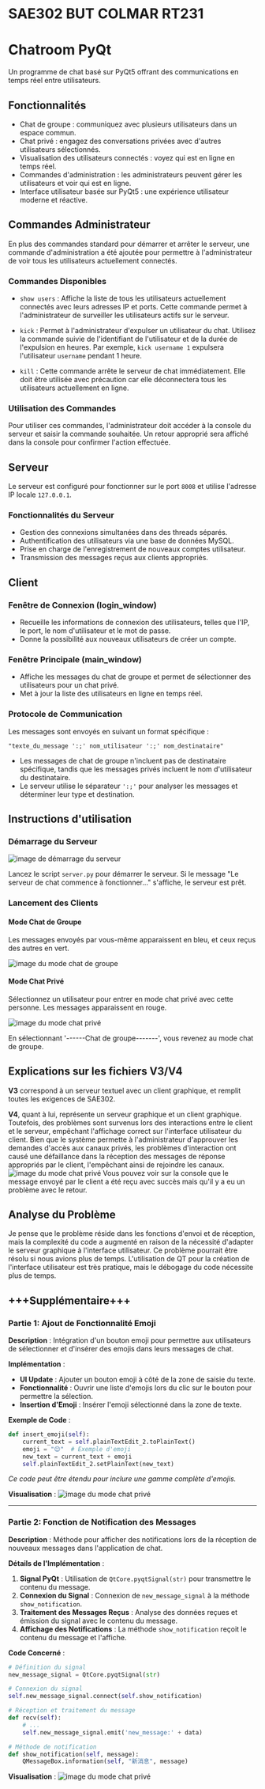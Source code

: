 # SAE302 BUT COLMAR RT231
# Chatroom PyQt
Un programme de chat basé sur PyQt5 offrant des communications en temps réel entre utilisateurs.

## Fonctionnalités

- Chat de groupe : communiquez avec plusieurs utilisateurs dans un espace commun.
- Chat privé : engagez des conversations privées avec d'autres utilisateurs sélectionnés.
- Visualisation des utilisateurs connectés : voyez qui est en ligne en temps réel.
- Commandes d'administration : les administrateurs peuvent gérer les utilisateurs et voir qui est en ligne.
- Interface utilisateur basée sur PyQt5 : une expérience utilisateur moderne et réactive.

## Commandes Administrateur

En plus des commandes standard pour démarrer et arrêter le serveur, une commande d'administration a été ajoutée pour permettre à l'administrateur de voir tous les utilisateurs actuellement connectés.

### Commandes Disponibles

- `show users` : Affiche la liste de tous les utilisateurs actuellement connectés avec leurs adresses IP et ports. Cette commande permet à l'administrateur de surveiller les utilisateurs actifs sur le serveur.

- `kick` : Permet à l'administrateur d'expulser un utilisateur du chat. Utilisez la commande suivie de l'identifiant de l'utilisateur et de la durée de l'expulsion en heures. Par exemple, `kick username 1` expulsera l'utilisateur `username` pendant 1 heure.

- `kill` : Cette commande arrête le serveur de chat immédiatement. Elle doit être utilisée avec précaution car elle déconnectera tous les utilisateurs actuellement en ligne.

### Utilisation des Commandes

Pour utiliser ces commandes, l'administrateur doit accéder à la console du serveur et saisir la commande souhaitée. Un retour approprié sera affiché dans la console pour confirmer l'action effectuée.


## Serveur

Le serveur est configuré pour fonctionner sur le port `8008` et utilise l'adresse IP locale `127.0.0.1`.

### Fonctionnalités du Serveur

- Gestion des connexions simultanées dans des threads séparés.
- Authentification des utilisateurs via une base de données MySQL.
- Prise en charge de l'enregistrement de nouveaux comptes utilisateur.
- Transmission des messages reçus aux clients appropriés.

## Client

### Fenêtre de Connexion (login_window)

- Recueille les informations de connexion des utilisateurs, telles que l'IP, le port, le nom d'utilisateur et le mot de passe.
- Donne la possibilité aux nouveaux utilisateurs de créer un compte.

### Fenêtre Principale (main_window)

- Affiche les messages du chat de groupe et permet de sélectionner des utilisateurs pour un chat privé.
- Met à jour la liste des utilisateurs en ligne en temps réel.

### Protocole de Communication

Les messages sont envoyés en suivant un format spécifique :

```plaintext
"texte_du_message ':;' nom_utilisateur ':;' nom_destinataire"
```

- Les messages de chat de groupe n'incluent pas de destinataire spécifique, tandis que les messages privés incluent le nom d'utilisateur du destinataire.
- Le serveur utilise le séparateur `':;'` pour analyser les messages et déterminer leur type et destination.

## Instructions d'utilisation

### Démarrage du Serveur

![image de démarrage du serveur](/etage1.png)

Lancez le script `server.py` pour démarrer le serveur. Si le message "Le serveur de chat commence à fonctionner..." s'affiche, le serveur est prêt.

### Lancement des Clients

#### Mode Chat de Groupe

Les messages envoyés par vous-même apparaissent en bleu, et ceux reçus des autres en vert.

![image du mode chat de groupe](/etage2.png)

#### Mode Chat Privé

Sélectionnez un utilisateur pour entrer en mode chat privé avec cette personne. Les messages apparaissent en rouge.

![image du mode chat privé](/etage3.png)

En sélectionnant '------Chat de groupe-------', vous revenez au mode chat de groupe.

## Explications sur les fichiers V3/V4

**V3** correspond à un serveur textuel avec un client graphique, et remplit toutes les exigences de SAE302. 

**V4**, quant à lui, représente un serveur graphique et un client graphique. Toutefois, des problèmes sont survenus lors des interactions entre le client et le serveur, empêchant l'affichage correct sur l'interface utilisateur du client. Bien que le système permette à l'administrateur d'approuver les demandes d'accès aux canaux privés, les problèmes d'interaction ont causé une défaillance dans la réception des messages de réponse appropriés par le client, l'empêchant ainsi de rejoindre les canaux.
![image du mode chat privé](/etage4.png)
Vous pouvez voir sur la console que le message envoyé par le client a été reçu avec succès mais qu'il y a eu un problème avec le retour.
## Analyse du Problème

Je pense que le problème réside dans les fonctions d'envoi et de réception, mais la complexité du code a augmenté en raison de la nécessité d'adapter le serveur graphique à l'interface utilisateur. Ce problème pourrait être résolu si nous avions plus de temps. L'utilisation de QT pour la création de l'interface utilisateur est très pratique, mais le débogage du code nécessite plus de temps.

## +++Supplémentaire+++

### Partie 1: Ajout de Fonctionnalité Emoji

**Description** :
Intégration d'un bouton emoji pour permettre aux utilisateurs de sélectionner et d'insérer des emojis dans leurs messages de chat.

**Implémentation** :
- **UI Update** : Ajouter un bouton emoji à côté de la zone de saisie du texte.
- **Fonctionnalité** : Ouvrir une liste d'emojis lors du clic sur le bouton pour permettre la sélection.
- **Insertion d'Emoji** : Insérer l'emoji sélectionné dans la zone de texte.

**Exemple de Code** :
```python
def insert_emoji(self):
    current_text = self.plainTextEdit_2.toPlainText()
    emoji = "😊"  # Exemple d'emoji
    new_text = current_text + emoji
    self.plainTextEdit_2.setPlainText(new_text)
```
*Ce code peut être étendu pour inclure une gamme complète d'emojis.*

**Visualisation** :
![image du mode chat privé](/etage5.png)

---

### Partie 2: Fonction de Notification des Messages

**Description** :
Méthode pour afficher des notifications lors de la réception de nouveaux messages dans l'application de chat.

**Détails de l'Implémentation** :
1. **Signal PyQt** : Utilisation de `QtCore.pyqtSignal(str)` pour transmettre le contenu du message.
2. **Connexion du Signal** : Connexion de `new_message_signal` à la méthode `show_notification`.
3. **Traitement des Messages Reçus** : Analyse des données reçues et émission du signal avec le contenu du message.
4. **Affichage des Notifications** : La méthode `show_notification` reçoit le contenu du message et l'affiche.

**Code Concerné** :
```python
# Définition du signal
new_message_signal = QtCore.pyqtSignal(str)

# Connexion du signal
self.new_message_signal.connect(self.show_notification)

# Réception et traitement du message
def recv(self):
    # ...
    self.new_message_signal.emit('new_message:' + data)

# Méthode de notification
def show_notification(self, message):
    QMessageBox.information(self, "新消息", message)
```

**Visualisation** :
![image du mode chat privé](/etage6.png)

